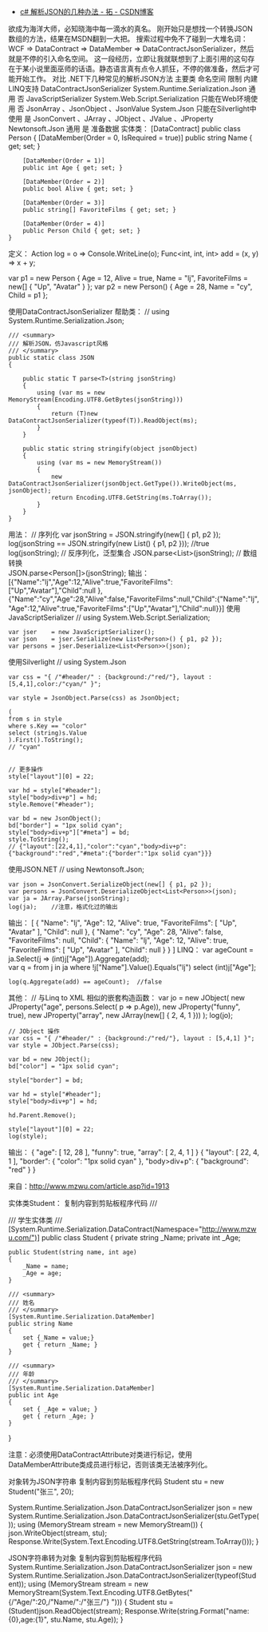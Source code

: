 

* [c# 解析JSON的几种办法 - 拓 - CSDN博客 ](http://blog.csdn.net/gaofang2009/article/details/6073029)

欲成为海洋大师，必知晓海中每一滴水的真名。
刚开始只是想找一个转换JSON数组的方法，结果在MSDN翻到一大把。
搜索过程中免不了碰到一大堆名词：WCF => DataContract => DataMember => DataContractJsonSerializer，然后就是不停的引入命名空间。
这一段经历，立即让我就联想到了上面引用的这句存在于某小说里面巫师的话语。静态语言真有点令人抓狂，不停的做准备，然后才可能开始工作。
对比
.NET下几种常见的解析JSON方法
主要类	命名空间	限制	内建LINQ支持
DataContractJsonSerializer	System.Runtime.Serialization.Json	通用	否
JavaScriptSerializer	System.Web.Script.Serialization	只能在Web环境使用	否
JsonArray 、JsonObject 、JsonValue	System.Json	只能在Silverlight中使用	是
JsonConvert 、JArray 、JObject 、JValue 、JProperty	Newtonsoft.Json	通用	是
准备数据
实体类：
    [DataContract] 
    public class Person 
    { 
        [DataMember(Order = 0, IsRequired = true)] 
        public string Name { get; set; } 
 
        [DataMember(Order = 1)] 
        public int Age { get; set; } 
 
        [DataMember(Order = 2)] 
        public bool Alive { get; set; } 
 
        [DataMember(Order = 3)] 
        public string[] FavoriteFilms { get; set; } 
 
        [DataMember(Order = 4)] 
        public Person Child { get; set; } 
    } 
定义：
Action<object> log = o => Console.WriteLine(o); 
Func<int, int, int> add = (x, y) => x + y; 
 
var p1 = new Person { 
    Age = 12, 
    Alive = true, 
    Name = "lj", 
    FavoriteFilms = new[] { "Up", "Avatar" } 
}; 
var p2 = new Person() { Age = 28, Name = "cy", Child = p1 }; 
             
使用DataContractJsonSerializer
帮助类：
    // using System.Runtime.Serialization.Json; 
     
    /// <summary> 
    /// 解析JSON，仿Javascript风格 
    /// </summary> 
    public static class JSON 
    { 
 
        public static T parse<T>(string jsonString) 
        { 
            using (var ms = new MemoryStream(Encoding.UTF8.GetBytes(jsonString))) 
            { 
                return (T)new DataContractJsonSerializer(typeof(T)).ReadObject(ms); 
            } 
        } 
 
        public static string stringify(object jsonObject) 
        { 
            using (var ms = new MemoryStream()) 
            { 
                new DataContractJsonSerializer(jsonObject.GetType()).WriteObject(ms, jsonObject); 
                return Encoding.UTF8.GetString(ms.ToArray()); 
            } 
        } 
    } 
用法：
    // 序列化 
    var jsonString = JSON.stringify(new[] { p1, p2 }); 
    log(jsonString == JSON.stringify(new List<Person>() { p1, p2 }));   //true 
    log(jsonString); 
    // 反序列化，泛型集合 
    JSON.parse<List<Person>>(jsonString); 
    // 数组转换             
    JSON.parse<Person[]>(jsonString); 
输出：
[{"Name":"lj","Age":12,"Alive":true,"FavoriteFilms":["Up","Avatar"],"Child":null 
},{"Name":"cy","Age":28,"Alive":false,"FavoriteFilms":null,"Child":{"Name":"lj", 
"Age":12,"Alive":true,"FavoriteFilms":["Up","Avatar"],"Child":null}}] 
使用JavaScriptSerializer
    // using System.Web.Script.Serialization; 
     
    var jser    = new JavaScriptSerializer(); 
    var json    = jser.Serialize(new List<Person>() { p1, p2 }); 
    var persons = jser.Deserialize<List<Person>>(json); 
使用Silverlight
    // using System.Json 
     
    var css = "{ /"#header/" : {background:/"red/"}, layout : [5,4,1],color:/"cyan/" }"; 
     
    var style = JsonObject.Parse(css) as JsonObject;     
     
    ( 
    from s in style 
    where s.Key == "color" 
    select (string)s.Value 
    ).First().ToString();     
    // "cyan" 
     
     
    // 更多操作 
    style["layout"][0] = 22; 
     
    var hd = style["#header"]; 
    style["body>div+p"] = hd; 
    style.Remove("#header"); 
     
    var bd = new JsonObject(); 
    bd["border"] = "1px solid cyan"; 
    style["body>div+p"]["#meta"] = bd; 
    style.ToString();     
    // {"layout":[22,4,1],"color":"cyan","body>div+p":{"background":"red","#meta":{"border":"1px solid cyan"}}} 
使用JSON.NET
    // using Newtonsoft.Json; 
     
    var json = JsonConvert.SerializeObject(new[] { p1, p2 }); 
    var persons = JsonConvert.DeserializeObject<List<Person>>(json); 
    var ja = JArray.Parse(jsonString);             
    log(ja);    //注意，格式化过的输出 
输出：
[ 
  { 
    "Name": "lj", 
    "Age": 12, 
    "Alive": true, 
    "FavoriteFilms": [ 
      "Up", 
      "Avatar" 
    ], 
    "Child": null 
  }, 
  { 
    "Name": "cy", 
    "Age": 28, 
    "Alive": false, 
    "FavoriteFilms": null, 
    "Child": { 
      "Name": "lj", 
      "Age": 12, 
      "Alive": true, 
      "FavoriteFilms": [ 
        "Up", 
        "Avatar" 
      ], 
      "Child": null 
    } 
  } 
] 
LINQ：
    var ageCount = ja.Select(j => (int)j["Age"]).Aggregate(add);     
    var q = from j in ja 
            where !j["Name"].Value<string>().Equals("lj") 
            select (int)j["Age"]; 
     
    log(q.Aggregate(add) == ageCount);  //false 
其他：
    // 与Linq to XML 相似的嵌套构造函数： 
    var jo = new JObject( 
                    new JProperty("age", persons.Select( p => p.Age)), 
                    new JProperty("funny", true), 
                    new JProperty("array", new JArray(new[] { 2, 4, 1 })) 
                    ); 
    log(jo); 
     
    // JObject 操作 
    var css = "{ /"#header/" : {background:/"red/"}, layout : [5,4,1] }"; 
    var style = JObject.Parse(css); 
 
    var bd = new JObject(); 
    bd["color"] = "1px solid cyan"; 
 
    style["border"] = bd; 
 
    var hd = style["#header"]; 
    style["body>div+p"] = hd; 
 
    hd.Parent.Remove(); 
 
    style["layout"][0] = 22; 
    log(style); 
输出：
    { 
      "age": [ 
        12, 
        28 
      ], 
      "funny": true, 
      "array": [ 
        2, 
        4, 
        1 
      ] 
    } 
    { 
      "layout": [ 
        22, 
        4, 
        1 
      ], 
      "border": { 
        "color": "1px solid cyan" 
      }, 
      "body>div+p": { 
        "background": "red" 
      } 
    } 
 
 
来自：http://www.mzwu.com/article.asp?id=1913
 
实体类Student：
复制内容到剪贴板程序代码
/// <summary>
/// 学生实体类
/// </summary>
[System.Runtime.Serialization.DataContract(Namespace="http://www.mzwu.com/")]
public class Student
{
    private string _Name;
    private int _Age;

    public Student(string name, int age)
    {
        _Name = name;
        _Age = age;
    }

    /// <summary>
    /// 姓名
    /// </summary>
    [System.Runtime.Serialization.DataMember]
    public string Name
    {
        set {_Name = value;}
        get { return _Name; }
    }

    /// <summary>
    /// 年龄
    /// </summary>
    [System.Runtime.Serialization.DataMember]
    public int Age
    {
        set { _Age = value; }
        get { return _Age; }
    }
}

注意：必须使用DataContractAttribute对类进行标记，使用DataMemberAttribute类成员进行标记，否则该类无法被序列化。

对象转为JSON字符串
复制内容到剪贴板程序代码
Student stu = new Student("张三", 20);

System.Runtime.Serialization.Json.DataContractJsonSerializer json = new System.Runtime.Serialization.Json.DataContractJsonSerializer(stu.GetType());
using (MemoryStream stream = new MemoryStream())
{
    json.WriteObject(stream, stu);
    Response.Write(System.Text.Encoding.UTF8.GetString(stream.ToArray()));
}

JSON字符串转为对象
复制内容到剪贴板程序代码
System.Runtime.Serialization.Json.DataContractJsonSerializer json = new System.Runtime.Serialization.Json.DataContractJsonSerializer(typeof(Student));
using (MemoryStream stream = new MemoryStream(System.Text.Encoding.UTF8.GetBytes("{/"Age/":20,/"Name/":/"张三/"} ")))
{
    Student stu = (Student)json.ReadObject(stream);
    Response.Write(string.Format("name:{0},age:{1}", stu.Name, stu.Age));
}